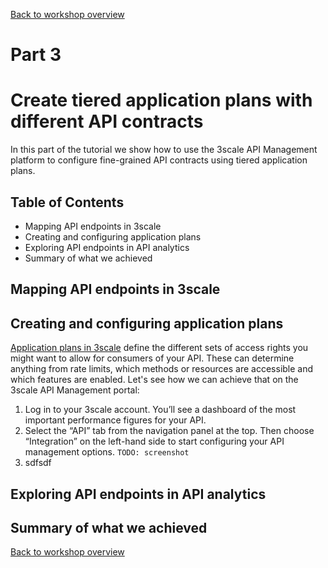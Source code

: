[Back to workshop overview](../README.md)

# Part 3
# Create tiered application plans with different API contracts

In this part of the tutorial we show how to use the 3scale API Management platform to configure fine-grained API contracts using tiered application plans. 

## Table of Contents
* Mapping API endpoints in 3scale
* Creating and configuring application plans
* Exploring API endpoints in API analytics
* Summary of what we achieved

## Mapping API endpoints in 3scale



## Creating and configuring application plans

[Application plans in 3scale](https://support.3scale.net/howtos/api-configuration#application-plans) define the different sets of access rights you might want to allow for consumers of your API. These can determine anything from rate limits, which methods or resources are accessible and which features are enabled. Let's see how we can achieve that on the 3scale API Management portal:

1. Log in to your 3scale account. You’ll see a dashboard of the most important performance figures for your API.  
2. Select the “API” tab from the navigation panel at the top. Then choose “Integration” on the left-hand side to start configuring your API management options.
`TODO: screenshot`
2. sdfsdf

## Exploring API endpoints in API analytics

## Summary of what we achieved















[Back to workshop overview](../README.md)
